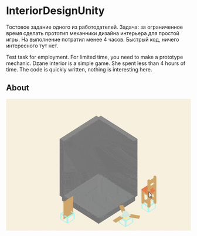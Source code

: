 # InteriorDesignUnity

Тостовое задание одного из работодателей. Задача: за ограниченное время сделать прототип механники дизайна интерьера для простой игры. На выполнение потратил менее 4 часов. Быстрый код, ничего интересного тут нет.

Test task for employment. For limited time, you need to make a prototype mechanic. Dzane interior is a simple game. She spent less than 4 hours of time.
The code is quickly written, nothing is interesting here. 

## About
<img src="/Resources/InteriorDesign.gif" width="640" height="360"/>